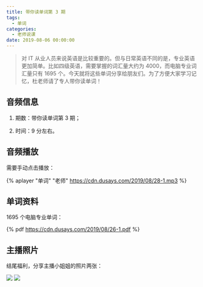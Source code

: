 ```yaml
---
title: 带你读单词第 3 期
tags:
  - 单词
categories:
  - 老师说课
date: 2019-08-06 00:00:00
---
```


> 对 IT 从业人员来说英语是比较重要的。但与日常英语不同的是，专业英语更加简单。比如四级英语，需要掌握的词汇量大约为 4000，而电脑专业词汇量只有 1695 个。今天就将这些单词分享给朋友们。为了方便大家学习记忆，杜老师请了专人带你读单词！

<!-- more -->

## 音频信息

1. 期数：带你读单词第 3 期；

2. 时间：9 分左右。

## 音频播放

需要手动点击播放：

{% aplayer "单词" "老师" https://cdn.dusays.com/2019/08/28-1.mp3 %}

## 单词资料

1695 个电脑专业单词：

{% pdf https://cdn.dusays.com/2019/08/26-1.pdf %}

## 主播照片

结尾福利，分享主播小姐姐的照片两张：

![](https://cdn.dusays.com/2019/08/28-1.jpg)
![](https://cdn.dusays.com/2019/08/28-2.jpg)